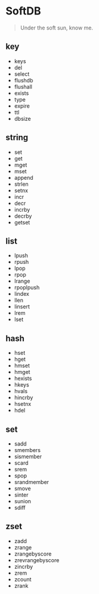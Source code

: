 # SoftDB

> Under the soft sun, know me.





## key

- keys 
- del
- select
- flushdb
- flushall
- exists
- type
- expire
- ttl
- dbsize



## string

- set
- get
- mget
- mset
- append
- strlen
- setnx
- incr
- decr
- incrby
- decrby
- getset



## list

- lpush
- rpush
- lpop
- rpop
- lrange
- rpoplpush
- lindex
- llen
- linsert
- lrem
- lset



## hash

- hset
- hget
- hmset
- hmget
- hexists
- hkeys
- hvals
- hincrby
- hsetnx
- hdel



## set

- sadd
- smembers
- sismember
- scard
- srem
- spop
- srandmember
- smove
- sinter
- sunion
- sdiff



## zset

- zadd
- zrange
- zrangebyscore
- zrevrangebyscore
- zincrby
- zrem
- zcount
- zrank


